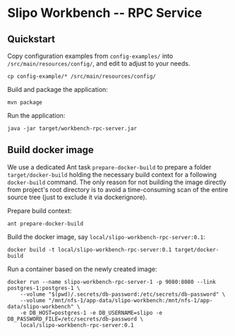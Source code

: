 # Slipo Workbench -- RPC Service

## Quickstart ##

Copy configuration examples from `config-examples/` into `/src/main/resources/config/`, and edit to adjust to your needs.

    cp config-example/* /src/main/resources/config/

Build and package the application:

    mvn package

Run the application:

    java -jar target/workbench-rpc-server.jar


## Build docker image ##

We use a dedicated Ant task `prepare-docker-build` to prepare a folder `target/docker-build` holding the necessary build context for a fοllowing `docker-build` command. 
The only reason for not building the image directly from project's root directory is to avoid a time-consuming scan of the entire source tree (just to exclude 
it via dockerignore).

Prepare build context:

    ant prepare-docker-build

Build the docker image, say `local/slipo-workbench-rpc-server:0.1`:

    docker build -t local/slipo-workbench-rpc-server:0.1 target/docker-build

Run a container based on the newly created image:

    docker run --name slipo-workbench-rpc-server-1 -p 9080:8080 --link postgres-1:postgres-1 \
        --volume "$(pwd)/.secrets/db-password:/etc/secrets/db-password" \
        --volume "/mnt/nfs-1/app-data/slipo-workbench:/mnt/nfs-1/app-data/slipo-workbench" \
        -e DB_HOST=postgres-1 -e DB_USERNAME=slipo -e DB_PASSWORD_FILE=/etc/secrets/db-password \
        local/slipo-workbench-rpc-server:0.1


